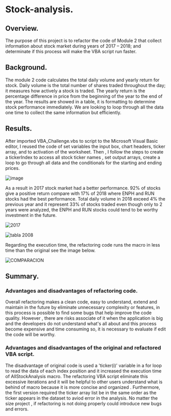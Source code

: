 # Stock-analysis.

## Overview.
The purpose of this project is to refactor the code of Module 2 that collect information about stock market during years of 2017 – 2018; and determinate if this process will make the VBA script run faster.

## Background.
The module 2 code calculates the total daily volume and yearly return for stock. Daily volume is the total number of shares traded throughout the day; it measures how actively a stock is traded. The yearly return is the percentage difference in price from the beginning of the year to the end of the year. 
The results are showed in a table, it is formatting to determine stock performance immediately. We are looking to loop through all the data one time to collect the same information but efficiently.

## Results.
After imported VBA_Challenge.vbs to script to the Microsoft Visual Basic editor, I reused the code of set variables the input box, chart headers, ticker array, and to activation of the worksheet. Then , I follow the steps to create a tickerIndex to access all stock ticker names , set output arrays, create a loop to  go through all data and the conditionals for the starting and ending prices.

![image](https://user-images.githubusercontent.com/120151872/210043332-73b6c4c1-c17f-4fca-9e7a-c81733155267.png)

As a result in 2017 stock market had a better performance. 92% of stocks give a positive return compare with 17% of 2018 where ENPH and RUN stocks had the best performance.  Total daily volume in 2018 exceed 4% the previous year and it represent 33% of stocks traded even though  only to 2 years were analyzed, the ENPH and RUN stocks could tend to be worthy investment in the future. 

![2017](https://user-images.githubusercontent.com/120151872/210043674-becd8d07-d5d8-4e0b-9649-fe3345002c3b.PNG)     

![tabla 2008](https://user-images.githubusercontent.com/120151872/210043716-a1028d74-3744-483f-a4ae-dcd4766172f6.PNG)

Regarding the execution time, the refactoring code runs the macro in less time than the original see the image below.

![COMPARACION](https://user-images.githubusercontent.com/120151872/210092242-7447ea81-0c09-46d1-b7ac-3ee23d4e90d7.png)

## Summary.

### Advantages and disadvantages of refactoring code.

Overall refactoring makes a clean code,  easy to understand, extend and maintain in the future by eliminate unnecessary complexity or features, in this process is possible to find some bugs that help improve the code quality. However , there are risks associate of it when the application is big and the developers do not understand what's all about and this process become expensive and time consuming so, it is necessary to evaluate if edit the code will be worthy.

### Advantages and disadvantages of the original and refactored VBA script.
The disadvantage of original code is used a  'ticker(i)' variable in a for loop to read the data of each index position and it increased the execution time of AllStockAnalysis macro. The refactoring VBA script eliminate this excessive iterations and it will be helpful to other users understand what is behind of macro because it is more concise and organized . Furthermore, the first version required the ticker array list be in the same order as the ticker appears in the dataset to aviod error in the analysis. 
No matter the size project , if refactoring is not doing properly could introduce new bugs and errors.

